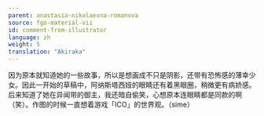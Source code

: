 ```yaml
---
parent: anastasia-nikolaevna-romanova
source: fgo-material-vii
id: comment-from-illustrator
language: zh
weight: 5
translation: "Akiraka"
---
```


因为原本就知道她的一些故事，所以是想画成不只是阴影，还带有恐怖感的薄幸少女。因此一开始的草稿中，阿纳斯塔西娅的眼睛还有着黑眼圈，稍微更有病娇感。后来知道了她在异闻带的御主，我还暗自偷笑，心想原本连眼睛都是同款的啊（笑）。作图的时候一直想着游戏「ICO」的世界观。（sime）

